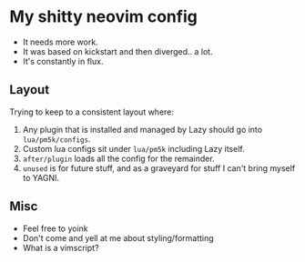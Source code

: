 # My shitty neovim config

- It needs more work.
- It was based on kickstart and then diverged.. a lot.
- It's constantly in flux.

## Layout

Trying to keep to a consistent layout where:

1. Any plugin that is installed and managed by Lazy should go into `lua/pm5k/configs`.
2. Custom lua configs sit under `lua/pm5k` including Lazy itself.
3. `after/plugin` loads all the config for the remainder.
4. `unused` is for future stuff, and as a graveyard for stuff I can't bring myself to YAGNI.

## Misc

- Feel free to yoink
- Don't come and yell at me about styling/formatting
- What is a vimscript?